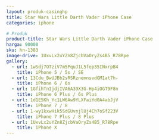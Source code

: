 ```yaml
---
layout: produk-casinghp
title: Star Wars Little Darth Vader iPhone Case
categories: iphone

# Produk
product-title: Star Wars Little Darth Vader iPhone Case
harga: 90000
sku: hn-1383
image-drive: 1UxvLx2uYZn8ZjcbVaOryZs4B5_R78Rpe
gallery:
  - url: 1wSdj7OTziV7m5PquJ1L5fep35INxrpB4
    title: iPhone 5 / 5s / SE
  - url: 13Cdu_BwUJBb2sRSRznemnsvdGM1at7h-
    title: iPhone 6 / 6s
  - url: 1GfihTnIjdjIVA6A39X3G-Hp4iOGT9F8n
    title: iPhone 6 Plus / 6s Plus
  - url: 1d1E5Kh_Yc1LW6Aw9YLXFaiYd0A4abJjV
    title: iPhone 7 / 8
  - url: 1-wy1kxwHik5SdGUvnjlUj4Ch7oSf223V
    title: iPhone 7 Plus / 8 Plus
  - url: 1UxvLx2uYZn8ZjcbVaOryZs4B5_R78Rpe
    title: iPhone X
---
```

